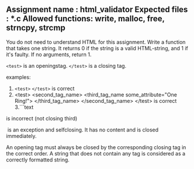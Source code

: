 Assignment name  : html_validator
Expected files   : *.c
Allowed functions: write, malloc, free, strncpy, strcmp
--------------------------------------------------------------------------------

You do not need to understand HTML for this assignment.
Write a function that takes one string.
It returns 0 if the string is a valid HTML-string, and 1 if it's faulty.
If no arguments, return 1.

`<test>` is an openingstag.
`</test>` is a closing tag.

examples:
1. `<test>` `</test>`
	is correct
2. &lt;test&gt;
    &lt;second_tag_name&gt;
        &lt;third_tag_name some_attribute="One Ring!"&gt;
        &lt;/third_tag_name&gt;
    &lt;/second_tag_name&gt;
&lt;/test&gt;
	is correct
3.```text
<test>
    <second_tag_name>
        <third>
    </second_tag_name>
</test>
	is incorrect (not closing third)

<img> is an exception and selfclosing. It has no content 
and is closed immediately.

An opening tag must always be closed by the corresponding closing tag in
the correct order.
A string that does not contain any tag is considered as a correctly formatted string.
